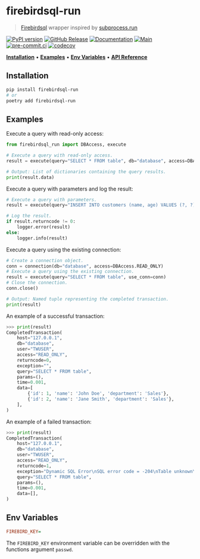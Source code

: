 # firebirdsql-run

> [Firebirdsql](https://github.com/nakagami/pyfirebirdsql/) wrapper inspired by [subprocess.run](https://docs.python.org/3/library/subprocess.html#subprocess.run)

[![PyPI version](https://img.shields.io/pypi/v/firebirdsql-run)](https://pypi.org/project/firebirdsql-run)
[![GitHub Release](https://img.shields.io/github/v/release/deadnews/firebirdsql-run)](https://github.com/DeadNews/firebirdsql-run/releases/latest)
[![Documentation](https://img.shields.io/badge/docs-github-blue.svg)](https://deadnews.github.io/firebirdsql-run)
[![Main](https://github.com/DeadNews/firebirdsql-run/actions/workflows/main.yml/badge.svg)](https://github.com/DeadNews/firebirdsql-run/actions/workflows/main.yml)
[![pre-commit.ci](https://results.pre-commit.ci/badge/github/DeadNews/firebirdsql-run/main.svg)](https://results.pre-commit.ci/latest/github/DeadNews/firebirdsql-run/main)
[![codecov](https://codecov.io/gh/DeadNews/firebirdsql-run/branch/main/graph/badge.svg?token=OCZDZIYPMC)](https://codecov.io/gh/DeadNews/firebirdsql-run)

**[Installation](#installation)** • **[Examples](#examples)** • **[Env Variables](#env-variables)** • **[API Reference](https://deadnews.github.io/firebirdsql-run/reference)**

## Installation

```sh
pip install firebirdsql-run
# or
poetry add firebirdsql-run
```

## Examples

Execute a query with read-only access:

```py
from firebirdsql_run import DBAccess, execute

# Execute a query with read-only access.
result = execute(query="SELECT * FROM table", db="database", access=DBAccess.READ_ONLY)

# Output: List of dictionaries containing the query results.
print(result.data)
```

Execute a query with parameters and log the result:

```py
# Execute a query with parameters.
result = execute(query="INSERT INTO customers (name, age) VALUES (?, ?)", params=("John", 25))

# Log the result.
if result.returncode != 0:
    logger.error(result)
else:
    logger.info(result)
```

Execute a query using the existing connection:

```py
# Create a connection object.
conn = connection(db="database", access=DBAccess.READ_ONLY)
# Execute a query using the existing connection.
result = execute(query="SELECT * FROM table", use_conn=conn)
# Close the connection.
conn.close()

# Output: Named tuple representing the completed transaction.
print(result)
```

An example of a successful transaction:

```py
>>> print(result)
CompletedTransaction(
    host="127.0.0.1",
    db="database",
    user="TWUSER",
    access="READ_ONLY",
    returncode=0,
    exception="",
    query="SELECT * FROM table",
    params=(),
    time=0.001,
    data=[
        {'id': 1, 'name': 'John Doe', 'department': 'Sales'},
        {'id': 2, 'name': 'Jane Smith', 'department': 'Sales'},
    ],
)
```

An example of a failed transaction:

```py
>>> print(result)
CompletedTransaction(
    host="127.0.0.1",
    db="database",
    user="TWUSER",
    access="READ_ONLY",
    returncode=1,
    exception="Dynamic SQL Error\nSQL error code = -204\nTable unknown\ntable\nAt line 1, column 15\n",
    query="SELECT * FROM table",
    params=(),
    time=0.001,
    data=[],
)
```

## Env Variables

```ini
FIREBIRD_KEY=
```

The `FIREBIRD_KEY` environment variable can be overridden with the functions argument `passwd`.
